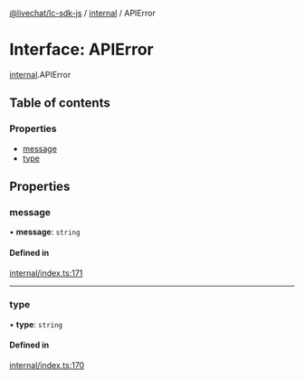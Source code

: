 [@livechat/lc-sdk-js](../README.md) / [internal](../modules/internal.md) / APIError

# Interface: APIError

[internal](../modules/internal.md).APIError

## Table of contents

### Properties

- [message](internal.APIError.md#message)
- [type](internal.APIError.md#type)

## Properties

### message

• **message**: `string`

#### Defined in

[internal/index.ts:171](https://github.com/livechat/lc-sdk-js/blob/951da85/src/internal/index.ts#L171)

___

### type

• **type**: `string`

#### Defined in

[internal/index.ts:170](https://github.com/livechat/lc-sdk-js/blob/951da85/src/internal/index.ts#L170)
